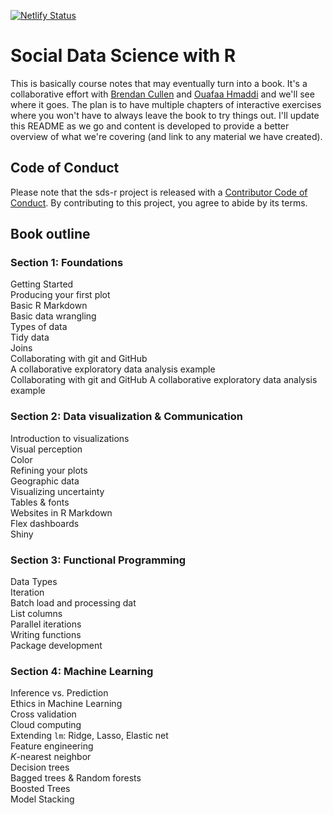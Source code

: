 [![Netlify Status](https://api.netlify.com/api/v1/badges/752c3783-e9b3-4b22-ba7e-43ba4b761aff/deploy-status)](https://app.netlify.com/sites/nervous-golick-ef3308/deploys)

# Social Data Science with R
This is basically course notes that may eventually turn into a book. It's a collaborative effort with [Brendan Cullen](https://github.com/brendanhcullen) and [Ouafaa Hmaddi](https://github.com/ohmaddi) and we'll see where it goes. The plan is to have multiple chapters of interactive exercises where you won't have to always leave the book to try things out. I'll update this README as we go and content is developed to provide a better overview of what we're covering (and link to any material we have created).

## Code of Conduct

Please note that the sds-r project is released with a [Contributor Code of Conduct](https://contributor-covenant.org/version/2/0/CODE_OF_CONDUCT.html). By contributing to this project, you agree to abide by its terms.

## Book outline 

### Section 1: Foundations

Getting Started  
Producing your first plot  
Basic R Markdown  
Basic data wrangling   
Types of data  
Tidy data  
Joins  
Collaborating with git and GitHub  
A collaborative exploratory data analysis example  
Collaborating with git and GitHub
A collaborative exploratory data analysis example

### Section 2: Data visualization & Communication

Introduction to visualizations    
Visual perception     
Color    
Refining your plots     
Geographic data    
Visualizing uncertainty    
Tables & fonts    
Websites in R Markdown    
Flex dashboards    
Shiny   

### Section 3: Functional Programming

Data Types    
Iteration    
Batch load and processing dat    
List columns    
Parallel iterations    
Writing functions    
Package development    

### Section 4: Machine Learning

Inference vs. Prediction    
Ethics in Machine Learning    
Cross validation    
Cloud computing     
Extending `lm`: Ridge, Lasso, Elastic net    
Feature engineering    
*K*-nearest neighbor    
Decision trees    
Bagged trees & Random forests    
Boosted Trees    
Model Stacking    
